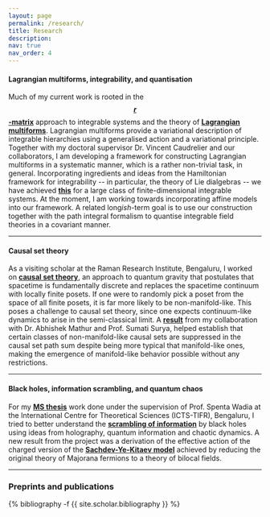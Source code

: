 ```yaml
---
layout: page
permalink: /research/
title: Research
description:
nav: true
nav_order: 4
---
```


<h4>Lagrangian multiforms, integrability, and quantisation</h4>

Much of my current work is rooted in the **<a href="https://link.springer.com/article/10.1007/BF01076717" target="_self">$$r$$-matrix</a>** approach to integrable systems and the theory of **<a href="https://arxiv.org/abs/0903.4086" target="_self">Lagrangian multiforms</a>**. Lagrangian multiforms provide a variational description of integrable hierarchies using a generalised action and a variational principle. Together with my doctoral supervisor Dr. Vincent Caudrelier and our collaborators, I am developing a framework for constructing Lagrangian multiforms in a systematic manner, which is a rather non-trivial task, in general. Incorporating ingredients and ideas from the Hamiltonian framework for integrability -- in particular, the theory of Lie dialgebras -- we have achieved **<a href="https://arxiv.org/abs/2307.07339" target="_self">this</a>** for a large class of finite-dimensional integrable systems. At the moment, I am working towards incorporating affine models into our framework. A related long*ish*-term goal is to use our construction together with the path integral formalism to quantise integrable field theories in a covariant manner.

<hr>

<h4>Causal set theory</h4>

As a visiting scholar at the Raman Research Institute, Bengaluru, I worked on **<a href="https://arxiv.org/abs/1903.11544" target="_self">causal set theory</a>**, an approach to quantum gravity that postulates that spacetime is fundamentally discrete and replaces the spacetime continuum with locally finite posets. If one were to randomly pick a poset from the space of all finite posets, it is far more likely to be non-manifold-like. This poses a challenge to causal set theory, since one expects continuum-like dynamics to arise in the semi-classical limit. A **<a href="https://arxiv.org/abs/2009.07623" target="_self">result</a>** from my collaboration with Dr. Abhishek Mathur and Prof. Sumati Surya, helped establish that certain classes of non-manifold-like causal sets are suppressed in the causal set path sum despite being more typical that manifold-like ones, making the emergence of manifold-like behavior possible without any restrictions.


<hr>

<h4>Black holes, information scrambling, and quantum chaos</h4>

For my **<a href="http://dr.iiserpune.ac.in:8080/xmlui/bitstream/handle/123456789/1047/MS%20Thesis%20-%20Anup%20Anand%20Singh.pdf" target="_self">MS thesis</a>** work done under the supervision of Prof. Spenta Wadia at the International Centre for Theoretical Sciences (ICTS-TIFR), Bengaluru, I tried to better understand the **<a href="https://arxiv.org/abs/0808.2096" target="_self">scrambling of information</a>** by black holes using ideas from holography, quantum information and chaotic dynamics. A new result from the project was a derivation of the effective action of the charged version of the **<a href="https://arxiv.org/abs/1604.07818" target="_self">Sachdev-Ye-Kitaev model</a>** achieved by reducing the original theory of Majorana fermions to a theory of bilocal fields.

<hr>

<h3> Preprints and publications </h3>

<div class="publications">

{% bibliography -f {{ site.scholar.bibliography }} %}

</div>
